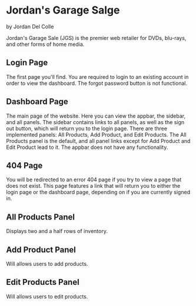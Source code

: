 # Jordan's Garage Salge

by Jordan Del Colle

Jordan's Garage Sale (JGS) is the premier web retailer for DVDs, blu-rays, and other forms of home media.

## Login Page

The first page you'll find. You are required to login to an existing account in order to view the dashboard. The forgot password button is not functional.

## Dashboard Page

The main page of the website. Here you can view the appbar, the sidebar, and all panels. The sidebar contains links to all panels, as well as the sign out button, which will return you to the login page. There are three implemented panels: All Products, Add Product, and Edit Products. The All Products panel is the default, and all panel links except for Add Product and Edit Product lead to it. The appbar does not have any functionality.

## 404 Page

You will be redirected to an error 404 page if you try to view a page that does not exist. This page features a link that will return you to either the login page or the dashboard page, depending on if you are currently signed in.

## All Products Panel

Displays two and a half rows of inventory.

## Add Product Panel

Will allows users to add products.

## Edit Products Panel

Will allows users to edit products.